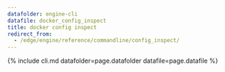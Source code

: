 ```yaml
---
datafolder: engine-cli
datafile: docker_config_inspect
title: docker config inspect
redirect_from:
  - /edge/engine/reference/commandline/config_inspect/
---
```


<!--
Sorry, but the contents of this page are automatically generated from
Docker's source code. If you want to suggest a change to the text that appears
here, you'll need to find the string by searching this repo:

https://github.com/docker/cli
-->

{% include cli.md datafolder=page.datafolder datafile=page.datafile %}
